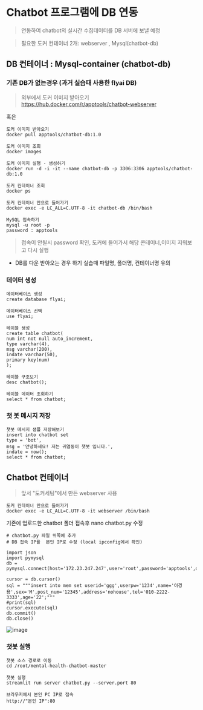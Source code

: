 # Chatbot 프로그램에 DB 연동
>연동하여 chatbot의 실시간 수집데이터를 DB 서버에 보낼 예정


> 필요한 도커 컨테이너 2개: webserver , Mysql(chatbot-db)

## DB 컨테이너 : Mysql-container (chatbot-db)

### 기존 DB가 없는경우  (과거 실습때 사용한 flyai DB)


> 외부에서 도커 이미지 받아오기 https://hub.docker.com/r/apptools/chatbot-webserver

혹은

```
도커 이미지 받아오기
docker pull apptools/chatbot-db:1.0

도커 이미지 조회
docker images

도커 이미지 실행 - 생성하기
docker run -d -i -it --name chatbot-db -p 3306:3306 apptools/chatbot-db:1.0

도커 컨테이너 조회
docker ps

도커 컨테이너 안으로 들어가기
docker exec -e LC_ALL=C.UTF-8 -it chatbot-db /bin/bash

MySQL 접속하기
mysql -u root -p
password : apptools

```
> 접속이 안될시 password 확인, 도커에 들어가서 해당 콘테이너,이미지 지워보고 다시 실행
* DB를 다운 받아오는 경우 하기 실습때 파일명, 폴더명, 컨테이너명 유의

### 데이터 생성

```
데이터베이스 생성
create database flyai;

데이터베이스 선택
use flyai;

테이블 생성
create table chatbot(
num int not null auto_increment,
type varchar(4),
msg varchar(200),
indate varchar(50),
primary key(num)
);

테이블 구조보기
desc chatbot();

테이블 데이터 조회하기
select * from chatbot;
```

### 챗 봇 메시지 저장
```
챗봇 메시지 샘플 저장해보기
insert into chatbot set
type = 'bot',
msg = '안녕하세요! 저는 귀염둥이 챗봇 입니다.',
indate = now();
select * from chatbot;
```

## Chatbot 컨테이너

> 앞서 "도커세팅"에서 만든 webserver 사용

```
도커 컨테이너 안으로 들어가기
docker exec -e LC_ALL=C.UTF-8 -it webserver /bin/bash

```

기존에 업로드한 chatbot 폴더 접속후
nano chatbot.py 수정

```
# chatbot.py 파일 위쪽에 추가
# DB 접속 IP를  본인 IP로 수정 (local ipconfig에서 확인)

import json
import pymysql
db = pymysql.connect(host='172.23.247.247',user='root',password='apptools',db='flyai',charset='utf8')

cursor = db.cursor()
sql = """insert into mem set userid='ggg',userpw='1234',name='이경용',sex='M',post_num='12345',address='nohouse',tel='010-2222-3333',age='22';"""
#print(sql)
cursor.execute(sql)
db.commit()
db.close()
```
![image](https://user-images.githubusercontent.com/80855939/215920114-bc5a5ebc-d947-469d-9d50-62ac1fa9f0ba.png)

### 챗봇 실행

```
챗봇 소스 경로로 이동
cd /root/mental-health-chatbot-master

챗봇 실행
streamlit run server chatbot.py --server.port 80

브라우저에서 본인 PC IP로 접속
http://"본인 IP":80
```

